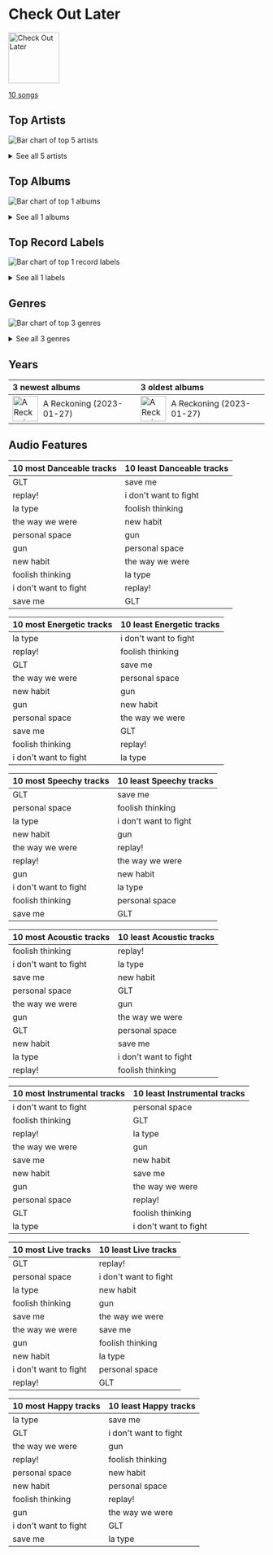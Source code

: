 # Check Out Later


<img src="https://i.scdn.co/image/ab67616d0000b273c1b217d3bb2ef206b92cd968" alt="Check Out Later" width="100" />

[10 songs](tracks.md)

## Top Artists

![Bar chart of top 5 artists](../../images/playlists/check_out_later/artists.png)




<details>
<summary>See all 5 artists</summary>

| Number of Tracks | Art | Artist | 🔗 |
|---:|:---|:---|:---|
| 10 | <img src="https://i.scdn.co/image/ab6761610000e5eb7f1004879ac217c8caa0a066" alt="" width="50" /> | [Kimbra](../../artists/kimbra.md) | [🔗](https://open.spotify.com/artist/6hk7Yq1DU9QcCCrz9uc0Ti) |
| 1 | <img src="https://i.scdn.co/image/ab6761610000e5ebde30d7c86dfc0bc832b641a3" alt="" width="50" /> | Pink Siifu | [🔗](https://open.spotify.com/artist/40ZElxHldNyvn7x8WRC6fh) |
| 1 | <img src="https://i.scdn.co/image/ab6761610000e5eb681c41605634023c51b783b9" alt="" width="50" /> | Erick the Architect | [🔗](https://open.spotify.com/artist/2mQLwfvZtvtTbipKn3xHmK) |
| 1 | <img src="nan" alt="" width="50" /> | Tommy Raps | [🔗](https://open.spotify.com/artist/2jDVhHiltj9mEWoIGdBg3z) |
| 1 | <img src="https://i.scdn.co/image/ab6761610000e5eb53a4b7b7926630c0d69b0589" alt="" width="50" /> | Ryan Lott | [🔗](https://open.spotify.com/artist/0rLLyTr5rx0qYKb63MdVW9) |

</details>


## Top Albums

![Bar chart of top 1 albums](../../images/playlists/check_out_later/albums.png)


<details>
<summary>See all 1 albums</summary>

| Number of Tracks | Art | Album | Release Date | 🔗 |
|---:|:---|:---|:---|:---|
| 10 | <img src="https://i.scdn.co/image/ab67616d0000b273c1b217d3bb2ef206b92cd968" alt="" width="50" /> | A Reckoning | 2023-01-27 | [🔗](https://open.spotify.com/album/2LXTIciAcMZ6wa96d9sLnM) |

</details>


## Top Record Labels

![Bar chart of top 1 record labels](../../images/playlists/check_out_later/labels.png)


<details>
<summary>See all 1 labels</summary>

| Number of Tracks | Label |
|---:|:---|
| 10 | [Kimbra](../../labels/kimbra.md) |

</details>


## Genres

![Bar chart of top 3 genres](../../images/playlists/check_out_later/genres.png)


<details>
<summary>See all 3 genres</summary>

| Number of Tracks | Genre |
|---:|:---|
| 10 | nz pop |
| 10 | [electropop](../../genres/electropop.md) |
| 10 | bergen indie |

</details>


## Years





| 3 newest albums | 3 oldest albums |
|:---|:---|
| <div style="display:flex; align-items:center;"><img src="https://i.scdn.co/image/ab67616d0000b273c1b217d3bb2ef206b92cd968" alt="A Reckoning" width="50" /> <span style="padding-left:10px;">A Reckoning (2023-01-27)</span></div> | <div style="display:flex; align-items:center;"><img src="https://i.scdn.co/image/ab67616d0000b273c1b217d3bb2ef206b92cd968" alt="A Reckoning" width="50" /> <span style="padding-left:10px;">A Reckoning (2023-01-27)</span></div> |
## Audio Features

| 10 most Danceable tracks | 10 least Danceable tracks |
|:---|:---|
| GLT | save me |
| replay! | i don't want to fight |
| la type | foolish thinking |
| the way we were | new habit |
| personal space | gun |
| gun | personal space |
| new habit | the way we were |
| foolish thinking | la type |
| i don't want to fight | replay! |
| save me | GLT |

| 10 most Energetic tracks | 10 least Energetic tracks |
|:---|:---|
| la type | i don't want to fight |
| replay! | foolish thinking |
| GLT | save me |
| the way we were | personal space |
| new habit | gun |
| gun | new habit |
| personal space | the way we were |
| save me | GLT |
| foolish thinking | replay! |
| i don't want to fight | la type |

| 10 most Speechy tracks | 10 least Speechy tracks |
|:---|:---|
| GLT | save me |
| personal space | foolish thinking |
| la type | i don't want to fight |
| new habit | gun |
| the way we were | replay! |
| replay! | the way we were |
| gun | new habit |
| i don't want to fight | la type |
| foolish thinking | personal space |
| save me | GLT |

| 10 most Acoustic tracks | 10 least Acoustic tracks |
|:---|:---|
| foolish thinking | replay! |
| i don't want to fight | la type |
| save me | new habit |
| personal space | GLT |
| the way we were | gun |
| gun | the way we were |
| GLT | personal space |
| new habit | save me |
| la type | i don't want to fight |
| replay! | foolish thinking |

| 10 most Instrumental tracks | 10 least Instrumental tracks |
|:---|:---|
| i don't want to fight | personal space |
| foolish thinking | GLT |
| replay! | la type |
| the way we were | gun |
| save me | new habit |
| new habit | save me |
| gun | the way we were |
| personal space | replay! |
| GLT | foolish thinking |
| la type | i don't want to fight |

| 10 most Live tracks | 10 least Live tracks |
|:---|:---|
| GLT | replay! |
| personal space | i don't want to fight |
| la type | new habit |
| foolish thinking | gun |
| save me | the way we were |
| the way we were | save me |
| gun | foolish thinking |
| new habit | la type |
| i don't want to fight | personal space |
| replay! | GLT |

| 10 most Happy tracks | 10 least Happy tracks |
|:---|:---|
| la type | save me |
| GLT | i don't want to fight |
| the way we were | gun |
| replay! | foolish thinking |
| personal space | new habit |
| new habit | personal space |
| foolish thinking | replay! |
| gun | the way we were |
| i don't want to fight | GLT |
| save me | la type |
